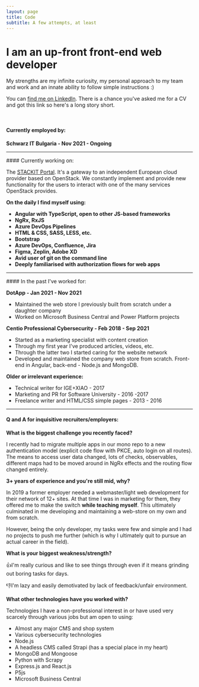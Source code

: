 ```yaml
---
layout: page
title: Code
subtitle: A few attempts, at least
---
```


# I am an up-front front-end web developer

My strengths are my infinite curiosity, my personal approach to my team and work and an innate ability to follow simple instructions :) 

You can [find me on LinkedIn](https://www.linkedin.com/in/george-durankiev/). There is a chance you've asked me for a CV and got this link so here's a long story short.

<br/>

#### Currently employed by:

**Schwarz IT Bulgaria - Nov 2021 - Ongoing**
<hr>
#### Currently working on: 

The [STACKIT Portal](https://portal.stackit.cloud/). It's a gateway to an independent European cloud provider based on OpenStack. We constantly implement and provide new functionality for the users to interact with one of the many services OpenStack provides.

**On the daily I find myself using:**
- **Angular with TypeScript, open to other JS-based frameworks**
- **NgRx, RxJS**
- **Azure DevOps Pipelines**
- **HTML & CSS, SASS, LESS, etc.**
- **Bootstrap**
- **Azure DevOps, Confluence, Jira**
- **Figma, Zeplin, Adobe XD**
- **Avid user of git on the command line**
- **Deeply familiarised with authorization flows for web apps**

<hr>
#### In the past I've worked for: 

**DotApp - Jan 2021 - Nov 2021**
- Maintained the web store I previously built from scratch under a daughter company
- Worked on Microsoft Business Central and Power Platform projects


**Centio Professional Cybersecurity - Feb 2018 - Sep 2021**
- Started as a marketing specialist with content creation
- Through my first year I've produced articles, videos, etc.
- Through the latter two I started caring for the website network
- Developed and maintained the company web store from scratch. Front-end in Angular, back-end - Node.js and MongoDB.


**Older or irrelevant experience:**
- Technical writer for IGE+XIAO - 2017
- Marketing and PR for Software University - 2016 -2017
- Freelance writer and HTML/CSS simple pages - 2013 - 2016

<hr>

#### Q and A for inquisitive recruiters/employers:

**What is the biggest challenge you recently faced?**

I recently had to migrate multiple apps in our mono repo to a new authentication model (explicit code flow with PKCE, auto login on all routes). The means to access user data changed, lots of checks, observables, different maps had to be moved around in NgRx effects and the routing flow changed entirely. 

**3+ years of experience and you're still mid, why?**

In 2019 a former employer needed a webmaster/light web development for their network of 12+ sites. At that time I was in marketing for them, they offered me to make the switch **while teaching myself**. This ultimately culminated in me developing and maintaining a web-store on my own and from scratch. 

However, being the only developer, my tasks were few and simple and I had no projects to push me further (which is why I ultimately quit to pursue an actual career in the field).

**What is your biggest weakness/strength?**

👍I'm really curious and like to see things through even if it means grinding out boring tasks for days.

👎I'm lazy and easily demotivated by lack of feedback/unfair environment. 


**What other technologies have you worked with?**

Technologies I have a non-professional interest in or have used very scarcely through various jobs but am open to using:

- Almost any major CMS and shop system
- Various cybersecurity technologies
- Node.js
- A headless CMS called Strapi (has a special place in my heart)
- MongoDB and Mongoose
- Python with Scrapy
- Express.js and React.js
- P5js
- Microsoft Business Central



